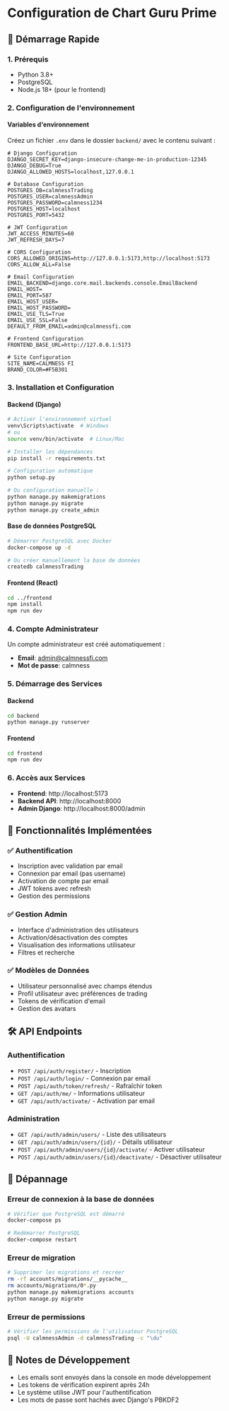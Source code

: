 # Configuration de Chart Guru Prime

## 🚀 Démarrage Rapide

### 1. Prérequis
- Python 3.8+
- PostgreSQL
- Node.js 18+ (pour le frontend)

### 2. Configuration de l'environnement

#### Variables d'environnement
Créez un fichier `.env` dans le dossier `backend/` avec le contenu suivant :

```env
# Django Configuration
DJANGO_SECRET_KEY=django-insecure-change-me-in-production-12345
DJANGO_DEBUG=True
DJANGO_ALLOWED_HOSTS=localhost,127.0.0.1

# Database Configuration
POSTGRES_DB=calmnessTrading
POSTGRES_USER=calmnessAdmin
POSTGRES_PASSWORD=calmness1234
POSTGRES_HOST=localhost
POSTGRES_PORT=5432

# JWT Configuration
JWT_ACCESS_MINUTES=60
JWT_REFRESH_DAYS=7

# CORS Configuration
CORS_ALLOWED_ORIGINS=http://127.0.0.1:5173,http://localhost:5173
CORS_ALLOW_ALL=False

# Email Configuration
EMAIL_BACKEND=django.core.mail.backends.console.EmailBackend
EMAIL_HOST=
EMAIL_PORT=587
EMAIL_HOST_USER=
EMAIL_HOST_PASSWORD=
EMAIL_USE_TLS=True
EMAIL_USE_SSL=False
DEFAULT_FROM_EMAIL=admin@calmnessfi.com

# Frontend Configuration
FRONTEND_BASE_URL=http://127.0.0.1:5173

# Site Configuration
SITE_NAME=CALMNESS FI
BRAND_COLOR=#F5B301
```

### 3. Installation et Configuration

#### Backend (Django)
```bash
# Activer l'environnement virtuel
venv\Scripts\activate  # Windows
# ou
source venv/bin/activate  # Linux/Mac

# Installer les dépendances
pip install -r requirements.txt

# Configuration automatique
python setup.py

# Ou configuration manuelle :
python manage.py makemigrations
python manage.py migrate
python manage.py create_admin
```

#### Base de données PostgreSQL
```bash
# Démarrer PostgreSQL avec Docker
docker-compose up -d

# Ou créer manuellement la base de données
createdb calmnessTrading
```

#### Frontend (React)
```bash
cd ../frontend
npm install
npm run dev
```

### 4. Compte Administrateur

Un compte administrateur est créé automatiquement :
- **Email**: admin@calmnessfi.com
- **Mot de passe**: calmness

### 5. Démarrage des Services

#### Backend
```bash
cd backend
python manage.py runserver
```

#### Frontend
```bash
cd frontend
npm run dev
```

### 6. Accès aux Services

- **Frontend**: http://localhost:5173
- **Backend API**: http://localhost:8000
- **Admin Django**: http://localhost:8000/admin

## 🔧 Fonctionnalités Implémentées

### ✅ Authentification
- Inscription avec validation par email
- Connexion par email (pas username)
- Activation de compte par email
- JWT tokens avec refresh
- Gestion des permissions

### ✅ Gestion Admin
- Interface d'administration des utilisateurs
- Activation/désactivation des comptes
- Visualisation des informations utilisateur
- Filtres et recherche

### ✅ Modèles de Données
- Utilisateur personnalisé avec champs étendus
- Profil utilisateur avec préférences de trading
- Tokens de vérification d'email
- Gestion des avatars

## 🛠️ API Endpoints

### Authentification
- `POST /api/auth/register/` - Inscription
- `POST /api/auth/login/` - Connexion par email
- `POST /api/auth/token/refresh/` - Rafraîchir token
- `GET /api/auth/me/` - Informations utilisateur
- `GET /api/auth/activate/` - Activation par email

### Administration
- `GET /api/auth/admin/users/` - Liste des utilisateurs
- `GET /api/auth/admin/users/{id}/` - Détails utilisateur
- `POST /api/auth/admin/users/{id}/activate/` - Activer utilisateur
- `POST /api/auth/admin/users/{id}/deactivate/` - Désactiver utilisateur

## 🐛 Dépannage

### Erreur de connexion à la base de données
```bash
# Vérifier que PostgreSQL est démarré
docker-compose ps

# Redémarrer PostgreSQL
docker-compose restart
```

### Erreur de migration
```bash
# Supprimer les migrations et recréer
rm -rf accounts/migrations/__pycache__
rm accounts/migrations/0*.py
python manage.py makemigrations accounts
python manage.py migrate
```

### Erreur de permissions
```bash
# Vérifier les permissions de l'utilisateur PostgreSQL
psql -U calmnessAdmin -d calmnessTrading -c "\du"
```

## 📝 Notes de Développement

- Les emails sont envoyés dans la console en mode développement
- Les tokens de vérification expirent après 24h
- Le système utilise JWT pour l'authentification
- Les mots de passe sont hachés avec Django's PBKDF2
